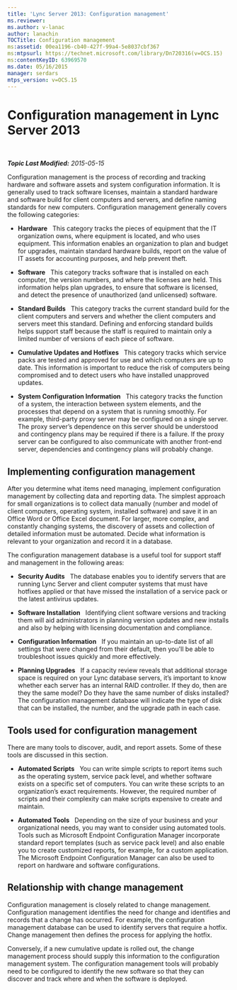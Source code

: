 ```yaml
---
title: 'Lync Server 2013: Configuration management'
ms.reviewer: 
ms.author: v-lanac
author: lanachin
TOCTitle: Configuration management
ms:assetid: 00ea1196-cb40-427f-99a4-5e8037cbf367
ms:mtpsurl: https://technet.microsoft.com/library/Dn720316(v=OCS.15)
ms:contentKeyID: 63969570
ms.date: 05/16/2015
manager: serdars
mtps_version: v=OCS.15
---
```


<div data-xmlns="http://www.w3.org/1999/xhtml">

<div class="topic" data-xmlns="http://www.w3.org/1999/xhtml" data-msxsl="urn:schemas-microsoft-com:xslt" data-cs="https://msdn.microsoft.com/">

<div data-asp="https://msdn2.microsoft.com/asp">

# Configuration management in Lync Server 2013

</div>

<div id="mainSection">

<div id="mainBody">

<span> </span>

_**Topic Last Modified:** 2015-05-15_

Configuration management is the process of recording and tracking hardware and software assets and system configuration information. It is generally used to track software licenses, maintain a standard hardware and software build for client computers and servers, and define naming standards for new computers. Configuration management generally covers the following categories:

  - **Hardware**   This category tracks the pieces of equipment that the IT organization owns, where equipment is located, and who uses equipment. This information enables an organization to plan and budget for upgrades, maintain standard hardware builds, report on the value of IT assets for accounting purposes, and help prevent theft.

  - **Software**   This category tracks software that is installed on each computer, the version numbers, and where the licenses are held. This information helps plan upgrades, to ensure that software is licensed, and detect the presence of unauthorized (and unlicensed) software.

  - **Standard Builds**   This category tracks the current standard build for the client computers and servers and whether the client computers and servers meet this standard. Defining and enforcing standard builds helps support staff because the staff is required to maintain only a limited number of versions of each piece of software.

  - **Cumulative Updates and Hotfixes**   This category tracks which service packs are tested and approved for use and which computers are up to date. This information is important to reduce the risk of computers being compromised and to detect users who have installed unapproved updates.

  - **System Configuration Information**   This category tracks the function of a system, the interaction between system elements, and the processes that depend on a system that is running smoothly. For example, third-party proxy server may be configured on a single server. The proxy server’s dependence on this server should be understood and contingency plans may be required if there is a failure. If the proxy server can be configured to also communicate with another front-end server, dependencies and contingency plans will probably change.

<div>

## Implementing configuration management

After you determine what items need managing, implement configuration management by collecting data and reporting data. The simplest approach for small organizations is to collect data manually (number and model of client computers, operating system, installed software) and save it in an Office Word or Office Excel document. For larger, more complex, and constantly changing systems, the discovery of assets and collection of detailed information must be automated. Decide what information is relevant to your organization and record it in a database.

The configuration management database is a useful tool for support staff and management in the following areas:

  - **Security Audits**   The database enables you to identify servers that are running Lync Server and client computer systems that must have hotfixes applied or that have missed the installation of a service pack or the latest antivirus updates.

  - **Software Installation**   Identifying client software versions and tracking them will aid administrators in planning version updates and new installs and also by helping with licensing documentation and compliance.

  - **Configuration Information**   If you maintain an up-to-date list of all settings that were changed from their default, then you'll be able to troubleshoot issues quickly and more effectively.

  - **Planning Upgrades**   If a capacity review reveals that additional storage space is required on your Lync database servers, it’s important to know whether each server has an internal RAID controller. If they do, then are they the same model? Do they have the same number of disks installed? The configuration management database will indicate the type of disk that can be installed, the number, and the upgrade path in each case.

</div>

<div>

## Tools used for configuration management

There are many tools to discover, audit, and report assets. Some of these tools are discussed in this section.

  - **Automated Scripts**   You can write simple scripts to report items such as the operating system, service pack level, and whether software exists on a specific set of computers. You can write these scripts to an organization’s exact requirements. However, the required number of scripts and their complexity can make scripts expensive to create and maintain.

  - **Automated Tools**   Depending on the size of your business and your organizational needs, you may want to consider using automated tools. Tools such as Microsoft Endpoint Configuration Manager incorporate standard report templates (such as service pack level) and also enable you to create customized reports, for example, for a custom application. The Microsoft Endpoint Configuration Manager can also be used to report on hardware and software configurations.

</div>

<div>

## Relationship with change management

Configuration management is closely related to change management. Configuration management identifies the need for change and identifies and records that a change has occurred. For example, the configuration management database can be used to identify servers that require a hotfix. Change management then defines the process for applying the hotfix.

Conversely, if a new cumulative update is rolled out, the change management process should supply this information to the configuration management system. The configuration management tools will probably need to be configured to identify the new software so that they can discover and track where and when the software is deployed.

</div>

</div>

<span> </span>

</div>

</div>

</div>

